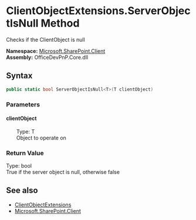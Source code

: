 # ClientObjectExtensions.ServerObjectIsNull Method  
 Checks if the ClientObject is null   

**Namespace:** [Microsoft.SharePoint.Client](Microsoft.SharePoint.Client.md)  
**Assembly:** OfficeDevPnP.Core.dll  
## Syntax
```C#
public static bool ServerObjectIsNull<T>(T clientObject)
```
### Parameters
#### clientObject  
&emsp;&emsp;Type: T  
&emsp;&emsp;Object to operate on  

  

### Return Value
Type: bool  
True if the server object is null, otherwise false  


## See also
- [ClientObjectExtensions](Microsoft.SharePoint.Client.ClientObjectExtensions.md) 
- [Microsoft.SharePoint.Client](Microsoft.SharePoint.Client.md) 
